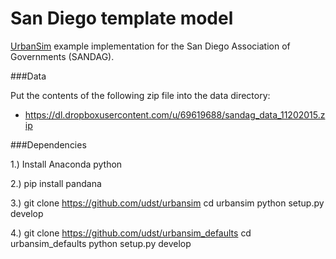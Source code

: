 San Diego template model
===============

[UrbanSim][] example implementation for the San Diego Association of Governments (SANDAG).

[UrbanSim]: https://github.com/synthicity/urbansim

###Data

Put the contents of the following zip file into the data directory:

* https://dl.dropboxusercontent.com/u/69619688/sandag_data_11202015.zip


###Dependencies

1.)  Install Anaconda python

2.)  pip install pandana

3.)  git clone https://github.com/udst/urbansim
cd urbansim
python setup.py develop

4.)  git clone https://github.com/udst/urbansim_defaults
cd urbansim_defaults
python setup.py develop
